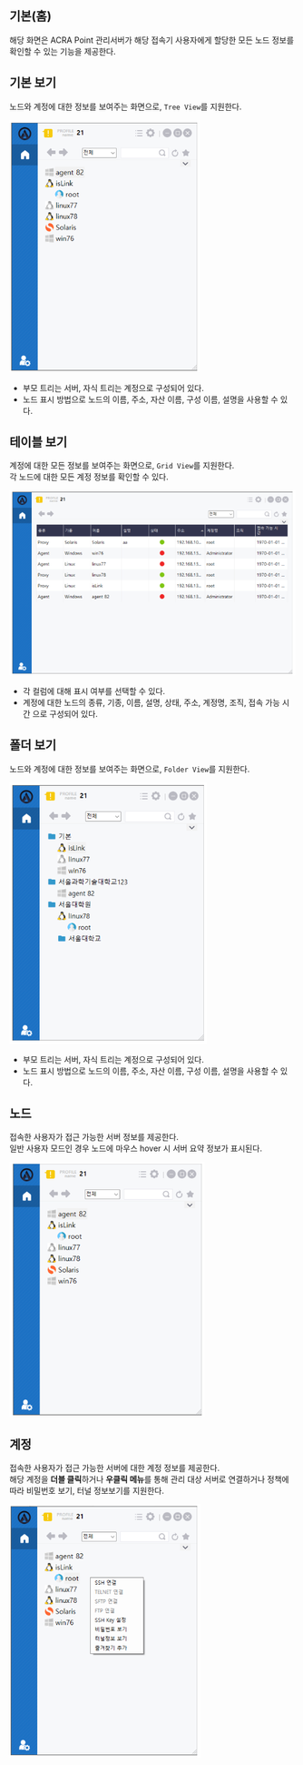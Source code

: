 ## 기본(홈)
해당 화면은 ACRA Point 관리서버가 해당 접속기 사용자에게 할당한 모든 노드 정보를 확인할 수 있는 기능을 제공한다.

## 기본 보기
노드와 계정에 대한 정보를 보여주는 화면으로, `Tree View`를 지원한다.

![기본 보기](image.png)

- 부모 트리는 서버, 자식 트리는 계정으로 구성되어 있다.
- 노드 표시 방법으로 노드의 이름, 주소, 자산 이름, 구성 이름, 설명을 사용할 수 있다.

## 테이블 보기
계정에 대한 모든 정보를 보여주는 화면으로, `Grid View`를 지원한다.  
각 노드에 대한 모든 계정 정보를 확인할 수 있다.  

![테이블 보기](image-1.png)

- 각 컬럼에 대해 표시 여부를 선택할 수 있다.
- 계정에 대한 노드의 종류, 기종, 이름, 설명, 상태, 주소, 계정명, 조직, 접속 가능 시간 으로 구성되어 있다.

## 폴더 보기
노드와 계정에 대한 정보를 보여주는 화면으로, `Folder View`를 지원한다.

![폴더 보기](image-2.png)

- 부모 트리는 서버, 자식 트리는 계정으로 구성되어 있다.
- 노드 표시 방법으로 노드의 이름, 주소, 자산 이름, 구성 이름, 설명을 사용할 수 있다.

## 노드
접속한 사용자가 접근 가능한 서버 정보를 제공한다.  
일반 사용자 모드인 경우 노드에 마우스 hover 시 서버 요약 정보가 표시된다.

![노드](image-3.png)

## 계정
접속한 사용자가 접근 가능한 서버에 대한 계정 정보를 제공한다.  
해당 계정을 **더블 클릭**하거나 **우클릭 메뉴**를 통해 관리 대상 서버로 연결하거나 정책에 따라 비밀번호 보기, 터널 정보보기를 지원한다.

![계정](image-4.png)